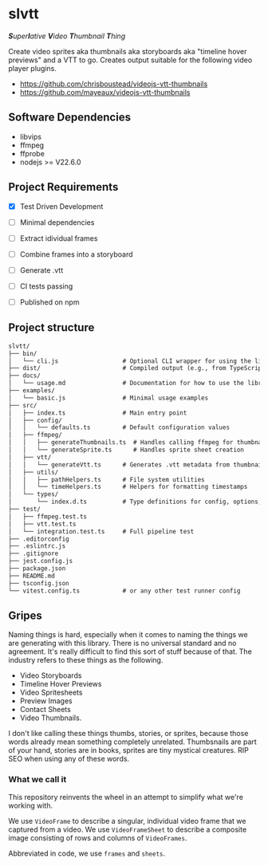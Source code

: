 # slvtt

*<b>S</b>uper<b>l</b>ative <b>V</b>ideo <b>T</b>humbnail <b>T</b>hing*

Create video sprites aka thumbnails aka storyboards aka "timeline hover previews" and a VTT to go. Creates output suitable for the following video player plugins.

* https://github.com/chrisboustead/videojs-vtt-thumbnails
* https://github.com/mayeaux/videojs-vtt-thumbnails

## Software Dependencies

* libvips
* ffmpeg
* ffprobe
* nodejs >= V22.6.0

## Project Requirements

* [x] Test Driven Development
* [ ] Minimal dependencies
* [ ] Extract idividual frames
* [ ] Combine frames into a storyboard
* [ ] Generate .vtt
* [ ] CI tests passing
* [ ] Published on npm




## Project structure

```txt
slvtt/
├── bin/
│   └── cli.js                  # Optional CLI wrapper for using the library from terminal
├── dist/                       # Compiled output (e.g., from TypeScript or bundler)
├── docs/
│   └── usage.md                # Documentation for how to use the library
├── examples/
│   └── basic.js                # Minimal usage examples
├── src/
│   ├── index.ts                # Main entry point
│   ├── config/
│   │   └── defaults.ts         # Default configuration values
│   ├── ffmpeg/
│   │   ├── generateThumbnails.ts  # Handles calling ffmpeg for thumbnails
│   │   └── generateSprite.ts      # Handles sprite sheet creation
│   ├── vtt/
│   │   └── generateVtt.ts      # Generates .vtt metadata from thumbnails
│   ├── utils/
│   │   ├── pathHelpers.ts      # File system utilities
│   │   └── timeHelpers.ts      # Helpers for formatting timestamps
│   └── types/
│       └── index.d.ts          # Type definitions for config, options, etc.
├── test/
│   ├── ffmpeg.test.ts
│   ├── vtt.test.ts
│   └── integration.test.ts     # Full pipeline test
├── .editorconfig
├── .eslintrc.js
├── .gitignore
├── jest.config.js
├── package.json
├── README.md
├── tsconfig.json
└── vitest.config.ts            # or any other test runner config
```


## Gripes

Naming things is hard, especially when it comes to naming the things we are generating with this library. There is no universal standard and no agreement. It's really difficult to find this sort of stuff because of that. The industry refers to these things as the following.

* Video Storyboards
* Timeline Hover Previews
* Video Spritesheets 
* Preview Images
* Contact Sheets
* Video Thumbnails.

I don't like calling these things thumbs, stories, or sprites, because those words already mean something completely unrelated. Thumbsnails are part of your hand, stories are in books, sprites are tiny mystical creatures. RIP SEO when using any of these words.

### What we call it

This repository reinvents the wheel in an attempt to simplify what we're working with.

We use `VideoFrame` to describe a singular, individual video frame that we captured from a video.
We use `VideoFrameSheet` to describe a composite image consisting of rows and columns of `VideoFrames`.

Abbreviated in code, we use `frames` and `sheets`.